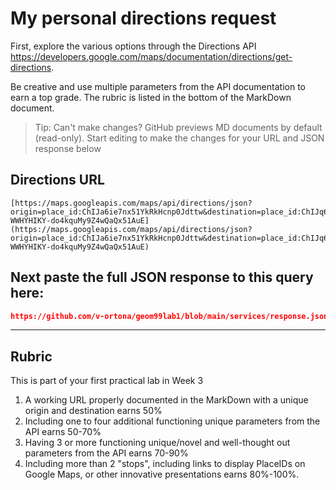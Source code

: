 # My personal directions request

First, explore the various options through the Directions API https://developers.google.com/maps/documentation/directions/get-directions. 

Be creative and use multiple parameters from the API documentation to earn a top grade. The rubric is listed in the bottom of the MarkDown document. 

> Tip: Can't make changes? GitHub previews MD documents by default (read-only). Start editing to make the changes for your URL and JSON response below

## Directions URL

```
[https://maps.googleapis.com/maps/api/directions/json?origin=place_id:ChIJa6ie7nx51YkRkHcnp0Jdttw&destination=place_id:ChIJq6p6ZumM1YkRwlenRs5y5SY&mode=walking&arrival_time=1674219600&key=AIzaSyCM-WWHYHIKY-do4kquMy9Z4wQaQx51AuE](https://maps.googleapis.com/maps/api/directions/json?origin=place_id:ChIJa6ie7nx51YkRkHcnp0Jdttw&destination=place_id:ChIJq6p6ZumM1YkRwlenRs5y5SY&mode=walking&arrival_time=1674219600&key=AIzaSyCM-WWHYHIKY-do4kquMy9Z4wQaQx51AuE)
```

## Next paste the full JSON response to this query here:

```JSON
https://github.com/v-ortona/geom99lab1/blob/main/services/response.json
```
____
## Rubric

This is part of your first practical lab in Week 3 

1. A working URL properly documented in the MarkDown with a unique origin and destination earns 50%
2. Including one to four additional functioning unique parameters from the API earns 50-70%
3. Having 3 or more functioning unique/novel and well-thought out parameters from the API earns 70-90%
4. Including more than 2 "stops", including links to display PlaceIDs on Google Maps, or other innovative presentations earns 80%-100%. 

